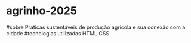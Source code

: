 # agrinho-2025
#sobre
Práticas sustentáveis de produção agrícola e sua conexão com a cidade
#tecnologias utilizadas
HTML
CSS
